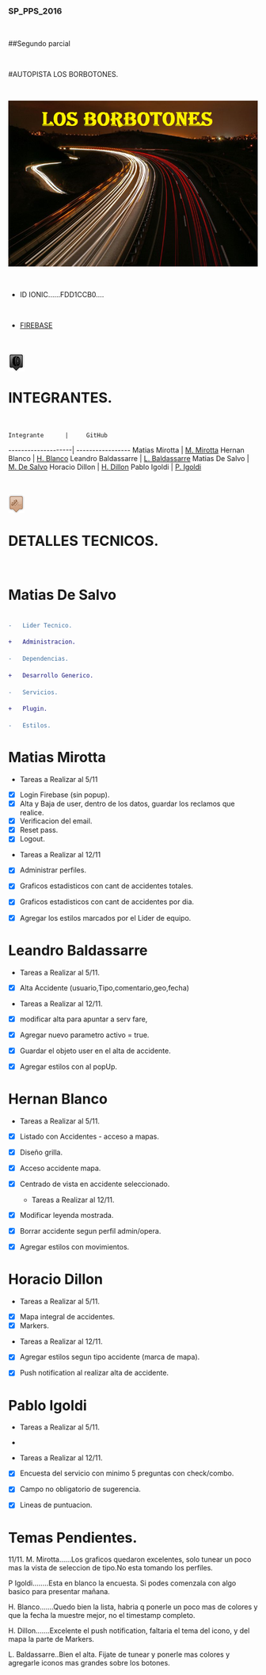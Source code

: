 
### SP_PPS_2016
<br>	

##Segundo parcial

<br>	




#AUTOPISTA LOS BORBOTONES.

<br>	





![picture alt](Autopista/www/img/autopista.png "Autopista Bobotones")

<br>	



* ID  IONIC......FDD1CCB0....
<br>	

  
* [FIREBASE](https://autopista-b6678.firebaseapp.com/)
<br>	
<br>	

<img src="Autopista/www/img/averia.png" align="left" />
<br>	
<br>	



#	INTEGRANTES.
<br>	

    Integrante      |     GitHub
--------------------| -----------------
Matias Mirotta      | [M. Mirotta](https://github.com/mmirotta)
Hernan Blanco       | [H. Blanco](https://github.com/hernanblanco073)
Leandro Baldassarre | [L. Baldassarre](https://github.com/dockenzen)
Matias De Salvo	    | [M. De Salvo](https://github.com/matiaspro3)
Horacio Dillon      | [H. Dillon](https://github.com/hdillon)
Pablo Igoldi	    | [P. Igoldi](https://github.com/pabloigoldi)

<br>	
<br>	

<img src="Autopista/www/img/accidenteauto.png" align="center" />


<br>	

# DETALLES TECNICOS.

<br>	

#   Matias De Salvo

 ```diff

-	Lider Tecnico.

+	Administracion.

-	Dependencias.

+   Desarrollo Generico.

-	Servicios. 

+	Plugin.

-	Estilos.

```

   

		
#	Matias Mirotta

   * Tareas a Realizar al 5/11

- [x]	Login Firebase (sin popup).
- [x]	Alta y Baja de user, dentro de los datos, guardar los reclamos que realice.
- [x]	Verificacion del email.
- [x]	Reset pass.
- [x]	Logout.

   * Tareas a Realizar al 12/11

- [x]	Administrar perfiles.
- [x]	Graficos estadisticos con  cant de accidentes totales.
- [x]	Graficos estadisticos con  cant de accidentes por dia. 
- [x]	Agregar los estilos marcados por el Lider de equipo.



#	Leandro Baldassarre

  * Tareas a Realizar al 5/11.

- [x]	Alta Accidente (usuario,Tipo,comentario,geo,fecha)

   * Tareas a Realizar al 12/11.

- [x]	modificar alta para apuntar a serv fare, 
- [x]	Agregar nuevo parametro activo = true.
- [x]	Guardar el objeto user en el alta de accidente.
- [x]	Agregar estilos con  al popUp.



#	Hernan Blanco

   * Tareas a Realizar al 5/11.

- [x]	Listado con Accidentes - acceso a mapas.
- [x]	Diseño grilla.
- [x]	Acceso accidente mapa.
- [x]	Centrado de vista en accidente seleccionado.

	* Tareas a Realizar al 12/11.

- [x]	Modificar leyenda mostrada.
- [x]	Borrar accidente segun perfil admin/opera.
- [x]	Agregar estilos con  movimientos.


#	Horacio Dillon 

   * Tareas a Realizar al 5/11.

- [x]	Mapa  integral de accidentes.
- [x]	Markers.

   * Tareas a Realizar al 12/11.

- [x]	Agregar estilos segun tipo accidente (marca de mapa).
- [x]	Push notification al realizar alta de accidente.


#  Pablo Igoldi	
  
   * Tareas a Realizar al 5/11.
   -

   * Tareas a Realizar al 12/11.

- [x]	Encuesta del servicio con minimo 5 preguntas con check/combo.
- [x]	Campo no obligatorio de sugerencia.
- [x]	Lineas de puntuacion.
	

# 	Temas Pendientes.
11/11.
M. Mirotta......Los graficos quedaron excelentes, solo tunear un poco mas la vista de seleccion de tipo.No esta tomando los perfiles.

P Igoldi........Esta en blanco la encuesta. Si podes comenzala con algo basico para presentar mañana.

H. Blanco.......Quedo bien la lista, habria q ponerle un poco mas de colores y que la fecha la muestre mejor, no el timestamp completo.

H. Dillon.......Excelente el push notification, faltaria el tema del icono, y del mapa la parte de Markers.

L. Baldassarre..Bien el alta. Fijate de tunear y ponerle mas colores y agregarle iconos mas grandes sobre los botones.
